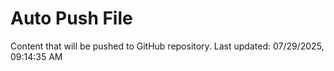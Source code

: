 # Auto Push File

Content that will be pushed to GitHub repository.
Last updated: 07/29/2025, 09:14:35 AM